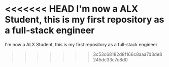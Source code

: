 <<<<<<< HEAD
I'm now a ALX Student, this is my first repository as a full-stack engineer 
=======

I'm now a ALX Student, this is my first repository as a full-stack engineer
>>>>>>> 3c53c68182d8f166c8aaa7d3de8245dc33c7c8d0
